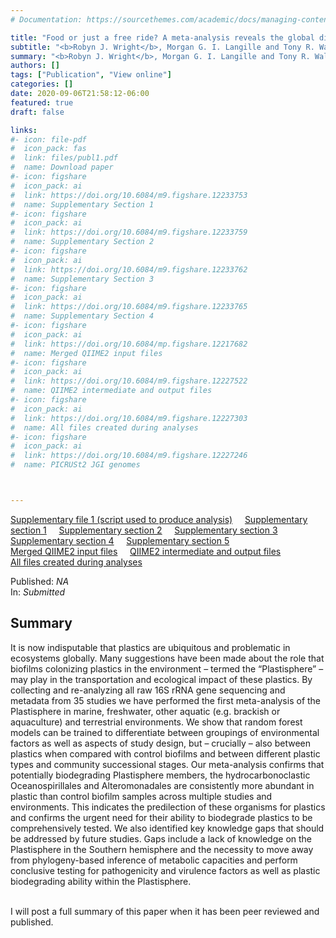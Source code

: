 ```yaml
---
# Documentation: https://sourcethemes.com/academic/docs/managing-content/

title: "Food or just a free ride? A meta-analysis reveals the global diversity of the Plastisphere"
subtitle: "<b>Robyn J. Wright</b>, Morgan G. I. Langille and Tony R. Walker"
summary: "<b>Robyn J. Wright</b>, Morgan G. I. Langille and Tony R. Walker (Not published) _Under revision_"
authors: []
tags: ["Publication", "View online"]
categories: []
date: 2020-09-06T21:58:12-06:00
featured: true
draft: false

links: 
#- icon: file-pdf
#  icon_pack: fas
#  link: files/publ1.pdf
#  name: Download paper
#- icon: figshare
#  icon_pack: ai
#  link: https://doi.org/10.6084/m9.figshare.12233753 
#  name: Supplementary Section 1
#- icon: figshare
#  icon_pack: ai
#  link: https://doi.org/10.6084/m9.figshare.12233759 
#  name: Supplementary Section 2
#- icon: figshare
#  icon_pack: ai
#  link: https://doi.org/10.6084/m9.figshare.12233762 
#  name: Supplementary Section 3
#- icon: figshare
#  icon_pack: ai
#  link: https://doi.org/10.6084/m9.figshare.12233765
#  name: Supplementary Section 4
#- icon: figshare
#  icon_pack: ai
#  link: https://doi.org/10.6084/mp.figshare.12217682 
#  name: Merged QIIME2 input files
#- icon: figshare
#  icon_pack: ai
#  link: https://doi.org/10.6084/m9.figshare.12227522
#  name: QIIME2 intermediate and output files
#- icon: figshare
#  icon_pack: ai
#  link: https://doi.org/10.6084/m9.figshare.12227303
#  name: All files created during analyses
#- icon: figshare
#  icon_pack: ai
#  link: https://doi.org/10.6084/m9.figshare.12227246
#  name: PICRUSt2 JGI genomes



---
```

<i class="ai ai-figshare-square"></i> [Supplementary file 1 (script used to produce analysis)](https://doi.org/10.6084/m9.figshare.12923855)&nbsp;&nbsp;&nbsp;&nbsp;
<i class="ai ai-figshare-square"></i> [Supplementary section 1](https://doi.org/10.6084/m9.figshare.12233753)&nbsp;&nbsp;&nbsp;&nbsp;
<i class="ai ai-figshare-square"></i> [Supplementary section 2](https://doi.org/10.6084/m9.figshare.12915317)&nbsp;&nbsp;&nbsp;&nbsp;
<i class="ai ai-figshare-square"></i> [Supplementary section 3](https://doi.org/10.6084/m9.figshare.12233759)</br>
<i class="ai ai-figshare-square"></i> [Supplementary section 4](https://doi.org/10.6084/m9.figshare.12233762)&nbsp;&nbsp;&nbsp;&nbsp;
<i class="ai ai-figshare-square"></i> [Supplementary section 5](https://doi.org/10.6084/m9.figshare.12233765)</br>
<i class="ai ai-figshare-square"></i> [Merged QIIME2 input files](https://doi.org/10.6084/m9.figshare.12217682)&nbsp;&nbsp;&nbsp;&nbsp;
<i class="ai ai-figshare-square"></i> [QIIME2 intermediate and output files](https://doi.org/10.6084/m9.figshare.12227522)</br>
<i class="ai ai-figshare-square"></i> [All files created during analyses](https://doi.org/10.6084/m9.figshare.12227303)


Published: _NA_
</br>
In: _Submitted_

<h2>Summary</h2>
It is now indisputable that plastics are ubiquitous and problematic in ecosystems globally. Many suggestions have been made about the role that biofilms colonizing plastics in the environment – termed the “Plastisphere” – may play in the transportation and ecological impact of these plastics. By collecting and re-analyzing all raw 16S rRNA gene sequencing and metadata from 35 studies we have performed the first meta-analysis of the Plastisphere in marine, freshwater, other aquatic (e.g. brackish or aquaculture) and terrestrial environments. We show that random forest models can be trained to differentiate between groupings of environmental factors as well as aspects of study design, but – crucially – also between plastics when compared with control biofilms and between different plastic types and community successional stages. Our meta-analysis confirms that potentially biodegrading Plastisphere members, the hydrocarbonoclastic Oceanospirillales and Alteromonadales are consistently more abundant in plastic than control biofilm samples across multiple studies and environments. This indicates the predilection of these organisms for plastics and confirms the urgent need for their ability to biodegrade plastics to be comprehensively tested. We also identified key knowledge gaps that should be addressed by future studies. Gaps include a lack of knowledge on the Plastisphere in the Southern hemisphere and the necessity to move away from phylogeny-based inference of metabolic capacities and perform conclusive testing for pathogenicity and virulence factors as well as plastic biodegrading ability within the Plastisphere.</br></br>


I will post a full summary of this paper when it has been peer reviewed and published.